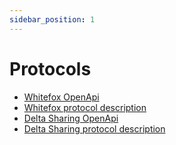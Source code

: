 ```yaml
---
sidebar_position: 1
---
```


# Protocols

- [Whitefox OpenApi](pathname:///openapi_whitefox.html)
- [Whitefox protocol description](protocols/whitefox-protocol)
- [Delta Sharing OpenApi](pathname:///openapi_delta-sharing.html)
- [Delta Sharing protocol description](protocols/delta-sharing-protocol)